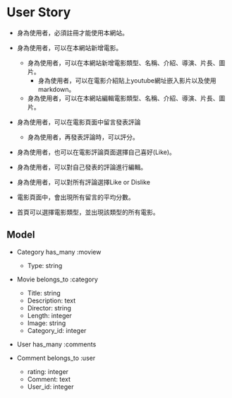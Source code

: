 # User Story

- 身為使用者，必須註冊才能使用本網站。

- 身為使用者，可以在本網站新增電影。
	- 身為使用者，可以在本網站新增電影類型、名稱、介紹、導演、片長、圖片。
		- 身為使用者，可以在電影介紹貼上youtube網址嵌入影片以及使用markdown。
	- 身為使用者，可以在本網站編輯電影類型、名稱、介紹、導演、片長、圖片。

- 身為使用者，可以在電影頁面中留言發表評論
	- 身為使用者，再發表評論時，可以評分。
- 身為使用者，也可以在電影評論頁面選擇自己喜好(Like)。
- 身為使用者，可以對自己發表的評論進行編輯。
- 身為使用者，可以對所有評論選擇Like or Dislike

- 電影頁面中，會出現所有留言的平均分數。
- 首頁可以選擇電影類型，並出現該類型的所有電影。


## Model

- Category
	has_many :moview
	- Type: string

- Movie
	belongs_to :category
	- Title: string
	- Description: text
	- Director: string
	- Length: integer
	- Image: string
	- Category_id: integer

- User
	has_many :comments

- Comment
	belongs_to :user
	- rating: integer
	- Comment: text
	- User_id: integer
	